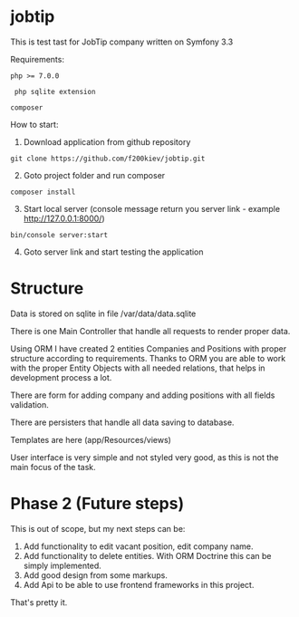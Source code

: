 jobtip
======

This is test tast for JobTip company written on Symfony 3.3

Requirements:

`` php >= 7.0.0 ``

`` php sqlite extension``

`` composer ``

How to start:

1) Download application from github repository

``git clone https://github.com/f200kiev/jobtip.git``

2) Goto project folder and run composer

``composer install``

3) Start local server (console message return you server link - example http://127.0.0.1:8000/)

``bin/console server:start``

4) Goto server link and start testing the application


Structure
=======
Data is stored on sqlite in file /var/data/data.sqlite

There is one Main Controller that handle all requests to render proper data.

Using ORM I have created 2 entities Companies and Positions with proper structure according to requirements.
Thanks to ORM you are able to work with the proper Entity Objects with all needed relations, that helps in development process a lot.

There are form for adding company and adding positions with all fields validation.

There are persisters that handle all data saving to database.

Templates are here (app/Resources/views)

User interface is very simple and not styled very good, as this is not the main focus of the task.

Phase 2 (Future steps)
======
This is out of scope, but my next steps can be:
1) Add functionality to edit vacant position, edit company name.
2) Add functionality to delete entities.
With ORM Doctrine this can be simply implemented.
3) Add good design from some markups.
4) Add Api to be able to use frontend frameworks in this project.

That's pretty it.